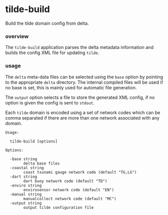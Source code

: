# tilde-build

Build the tilde domain config from delta.

### overview

The `tilde-build` application parses the delta metadata information and builds the config XML file for updating `tilde`.

### usage

The `delta` meta-data files can be selected using the `base` option by pointing to the appropriate `delta` directory.
The internal compiled files will be used if no base is set, this is mainly used for automatic file generation.

The `output` option selects a file to store the generated XML config, if no option is given the config is sent to `stdout`.

Each `tilde` domain is encoded using a set of network codes which can be comma separated if there are more than one network
associated with any domain.

```
Usage:

  tilde-build [options]

Options:

  -base string
    	delta base files
  -coastal string
    	coast tsunami gauge network code (default "TG,LG")
  -dart string
    	dart buoy network code (default "TD")
  -enviro string
    	envirosensor network code (default "EN")
  -manual string
    	manualcollect network code (default "MC")
  -output string
    	output tilde configuration file

```

